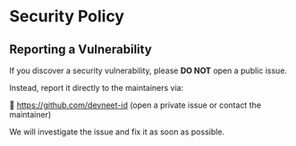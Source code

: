 # Security Policy

## Reporting a Vulnerability

If you discover a security vulnerability, please **DO NOT** open a public issue.

Instead, report it directly to the maintainers via:

🔗 https://github.com/devneet-id (open a private issue or contact the maintainer)

We will investigate the issue and fix it as soon as possible.
